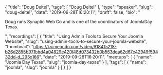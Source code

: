 {
  "title": "Doug Deitel",
  "tags": [
    "Doug Deitel"
  ],
  "type": "speaker",
  "slug": "doug-deitel",
  "date": "2019-09-28T16:20:11",
  "draft": false,
  "bio": "<p>Doug runs Synaptic Web Co and is one of the coordinators of JoomlaDay Texas.</p>",
  "recordings": [
    {
      "title": "Using Admin Tools to Secure Your Joomla Website",
      "slug": "using-admin-tools-to-secure-your-joomla-website",
      "thumbnail": "https://i.vimeocdn.com/video/818415218-b26d2855b971bbd4a04829e420f48d073432b0b563dca62d67c42949f59432dd-d_295x166",
      "date": "2019-09-28T16:20:11",
      "meetups": [
        {
          "name": "Joomla Day Texas",
          "slug": "joomla-day-texas"
        }
      ],
      "tags": [
        {
          "name": "joomla",
          "slug": "joomla"
        }
      ]
    }
  ]
}